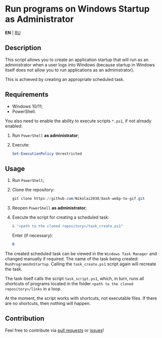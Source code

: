 # Run programs on Windows Startup as Administrator

**EN** | [RU](README_RU.md)

## Description

This script allows you to create an application startup that will run as an administrator when a user logs into Windows (because startup in Windows itself does not allow you to run applications as an administrator).

This is achieved by creating an appropriate scheduled task.

## Requirements

- Windows 10/11;
- PowerShell.

You also need to enable the ability to execute scripts `*.ps1`, if not already enabled:

1. Run `PowerShell` **as administrator**;
2. Execute:

    ```powershell
    Set-ExecutionPolicy Unrestricted
    ```

## Usage

1. Run `PowerShell`;
2. Clone the repository:

    ```powershell
    git clone https://github.com/Nikolai2038/bash-webp-to-gif.git
    ```

3. Reopen `PowerShell` **as administrator**;
4. Execute the script for creating a scheduled task:

    ```powershell
    & "<path to the cloned repository>/task_create.ps1"
    ```

    Enter (if necessary):

    ```powershell
    R
    ```

The created scheduled task can be viewed in the `Windows Task Manager` and changed manually if required. The name of the task being created: `RunProgramsOnStartup`. Calling the `task_create.ps1` script again will recreate the task.

The task itself calls the script `task_script.ps1`, which, in turn, runs all shortcuts of programs located in the folder `<path to the cloned repository>/links` in a loop.

At the moment, the script works with shortcuts, not executable files. If there are no shortcuts, then nothing will happen.

## Contribution

Feel free to contribute via [pull requests](https://github.com/Nikolai2038/run-programs-on-startup-as-admin/pulls) or [issues](https://github.com/Nikolai2038/run-programs-on-startup-as-admin/issues)!

